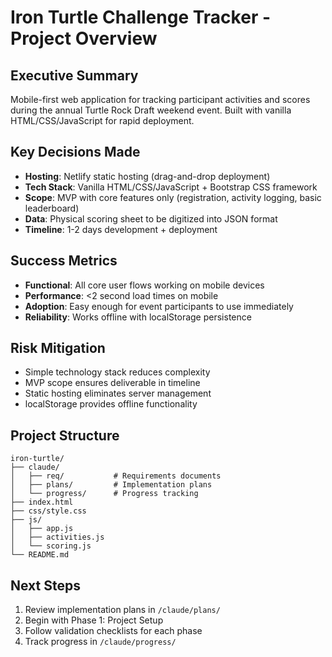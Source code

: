 # Iron Turtle Challenge Tracker - Project Overview

## Executive Summary
Mobile-first web application for tracking participant activities and scores during the annual Turtle Rock Draft weekend event. Built with vanilla HTML/CSS/JavaScript for rapid deployment.

## Key Decisions Made
- **Hosting**: Netlify static hosting (drag-and-drop deployment)
- **Tech Stack**: Vanilla HTML/CSS/JavaScript + Bootstrap CSS framework
- **Scope**: MVP with core features only (registration, activity logging, basic leaderboard)
- **Data**: Physical scoring sheet to be digitized into JSON format
- **Timeline**: 1-2 days development + deployment

## Success Metrics
- **Functional**: All core user flows working on mobile devices
- **Performance**: <2 second load times on mobile
- **Adoption**: Easy enough for event participants to use immediately
- **Reliability**: Works offline with localStorage persistence

## Risk Mitigation
- Simple technology stack reduces complexity
- MVP scope ensures deliverable in timeline
- Static hosting eliminates server management
- localStorage provides offline functionality

## Project Structure
```
iron-turtle/
├── claude/
│   ├── req/           # Requirements documents
│   ├── plans/         # Implementation plans
│   └── progress/      # Progress tracking
├── index.html
├── css/style.css
├── js/
│   ├── app.js
│   ├── activities.js
│   └── scoring.js
└── README.md
```

## Next Steps
1. Review implementation plans in `/claude/plans/`
2. Begin with Phase 1: Project Setup
3. Follow validation checklists for each phase
4. Track progress in `/claude/progress/`